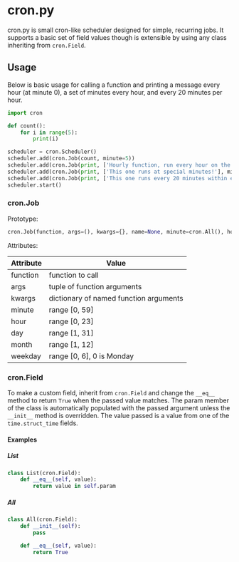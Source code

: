 cron.py
=======
cron.py is small cron-like scheduler designed for simple, recurring jobs. It supports a basic set of field values though is extensible by using any class inheriting from `cron.Field`.

Usage
-----
Below is basic usage for calling a function and printing a message every hour (at minute 0), a set of minutes every hour, and every 20 minutes per hour.

```python
import cron

def count():
    for i in range(5):
        print(i)

scheduler = cron.Scheduler()
scheduler.add(cron.Job(count, minute=5))
scheduler.add(cron.Job(print, ['Hourly function, run every hour on the hour!'], name='hourly', minute=0))
scheduler.add(cron.Job(print, ['This one runs at special minutes!'], minute=[1, 2, 3, 5, 8, 13, 21, 34, 55]))
scheduler.add(cron.Job(print, ['This one runs every 20 minutes within each hour!'], minute=cron.Every(20)))
scheduler.start()
```

### cron.Job
Prototype:
```python
cron.Job(function, args=(), kwargs={}, name=None, minute=cron.All(), hour=cron.All(), day=cron.All(), month=cron.All(), weekday=cron.All())
```

Attributes:

| Attribute | Value                                  |
| --------- | -------------------------------------- |
| function  | function to call                       |
| args      | tuple of function arguments            |
| kwargs    | dictionary of named function arguments |
| minute    | range [0, 59]                          |
| hour      | range [0, 23]                          |
| day       | range [1, 31]                          |
| month     | range [1, 12]                          |
| weekday   | range [0, 6], 0 is Monday              |


### cron.Field
To make a custom field, inherit from `cron.Field` and change the `__eq__` method to return `True` when the passed value matches. The param member of the class is automatically populated with the passed argument unless the `__init__` method is overridden. The value passed is a value from one of the `time.struct_time` fields.

#### Examples

##### List
```python
class List(cron.Field):
    def __eq__(self, value):
        return value in self.param
```
##### All
```python
class All(cron.Field):
    def __init__(self):
        pass

    def __eq__(self, value):
        return True
```
